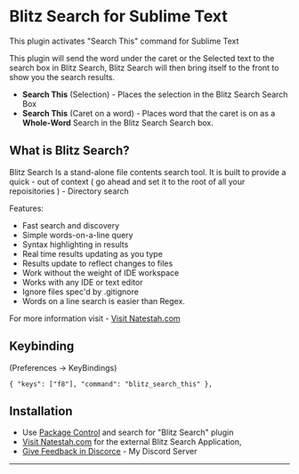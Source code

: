 # Blitz Search for Sublime Text 

This plugin activates "Search This" command for Sublime Text

This plugin will send the word under the caret or the Selected text to the search box in Blitz Search, Blitz Search will then bring itself to the front to show you the search results.

* <b>Search This</b> (Selection) - Places the selection in the Blitz Search Search Box
* <b>Search This</b> (Caret on a word) - Places word that the caret is on as a <b>Whole-Word</b> Search in the Blitz Search Search box.

## What is Blitz Search?

Blitz Search Is a stand-alone file contents search tool. It is built to provide a quick - out of context ( go ahead and set it to the root of all your repoisitories ) - Directory search

Features:
* Fast search and discovery
* Simple words-on-a-line query
* Syntax highlighting in results
* Real time results updating as you type
* Results update to reflect changes to files
* Work without the weight of IDE workspace
* Works with any IDE or text editor
* Ignore files spec'd by .gitignore
* Words on a line search is easier than Regex.

For more information visit - [Visit Natestah.com](https://natestah.com)

## Keybinding

 (Preferences -> KeyBindings)

    { "keys": ["f8"], "command": "blitz_search_this" },

## Installation

- Use [Package Control](https://packagecontrol.io/) and search for "Blitz Search" plugin
- [Visit Natestah.com](https://natestah.com) for the external Blitz Search Application,
- [Give Feedback in Discorce](https://discord.com/invite/UYPwQY9ngm) - My Discord Server
---
